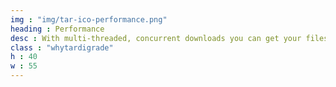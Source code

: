 ```yaml
---
img : "img/tar-ico-performance.png"
heading : Performance
desc : With multi-threaded, concurrent downloads you can get your files 20% faster than Amazon S3.
class : "whytardigrade"
h : 40
w : 55
---
```

